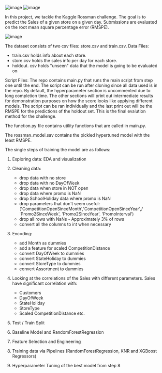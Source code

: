 
![image](https://user-images.githubusercontent.com/76450761/118816778-d1e3f880-b8b2-11eb-8931-a831072c99e1.png)
![image](https://user-images.githubusercontent.com/76450761/118816921-f8a22f00-b8b2-11eb-8e7a-b0a7d45f3929.png)



In this project, we tackle the Kaggle Rossman challenge.
The goal is to predict the Sales of a given store on a given day.
Submissions are evaluated on the root mean square percentage error (RMSPE).

![image](https://user-images.githubusercontent.com/76450761/118817147-31420880-b8b3-11eb-9050-71c27473c5a2.png)


The dataset consists of two csv files: store.csv and train.csv.
Data Files:
- train.csv holds info about each store.
- store.csv holds the sales info per day for each store.
- holdout. csv holds "unseen" data that the model is going to be evaluated on

Script Files:
The repo contains main.py that runs the main script from step one until the end. The script can be run after cloning since all data used is in the repo. 
By default, the hyperparameter section is uncommented due to long completion time. 
The other sections will print out intermediate results for demonstration purposes on how the score looks like applying different models.
The script can be ran individually and the last print out will be the RMSPE for the predictions of the holdout set. This is the final evalution method for the challenge.

The function.py file contains utility functions that are called in main.py.

The rossman_model.sav contains the pickled hypertuned model with the least RMSPE.

The single steps of training the model are as follows:

1. Exploring data: EDA and visualization

2. Cleaning data:
   - drop data with no store
   - drop data with no DayOfWeek
   - drop data when store in NOT open
   - drop data where promo is NaN
   - drop SchoolHoliday data where promo is NaN
   - drop parameters that don't seem useful:   
          ('CompetitionOpenSinceMonth','CompetitionOpenSinceYear',/
          'Promo2SinceWeek', 'Promo2SinceYear', 'PromoInterval')
    - drop all rows with NaNs - Approximately 3% of rows
    - convert all the columns to int when necessary

3. Encoding:   
    - add Month as dummies
    - add a feature for scaled CompetitionDistance
    - convert DayOfWeek to dummies
    - convert StateHoliday to dummies
    - convert StoreType to dummies
    - convert Assortment to dummies


4. Looking at the correlations of the Sales with different parameters. Sales have significant correlation with:
      - Customers
      - DayOfWeek
      - StateHoliday
      - StoreType
      - Scaled CompetitionDistance
      etc.

5. Test / Train Split

6. Baseline Model and RandomForestRegression

7. Feature Selection and Engineering

8. Training data via Pipelines (RandomForestRegression, KNR and XGBoost Regressors)

9. Hyperparameter Tuning of the best model from step 8
